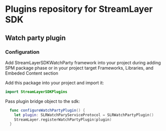 # Plugins repository for StreamLayer SDK

## Watch party plugin

### Configuration

Add StreamLayerSDKWatchParty framework into your project during adding SPM package phase or in your project target Frameworks, Libraries, and Embeded Content section

Add this package into your project and import it:

```swift
import StreamLayerSDKPlugins
```

Pass plugin bridge object to the sdk:

```swift
  func configureWatchPartyPlugin() {
    let plugin: SLRWatchParyServiceProtocol = SLRWatchPartyPlugin()
    StreamLayer.registerWatchPartyPlugin(plugin)
  }
```

